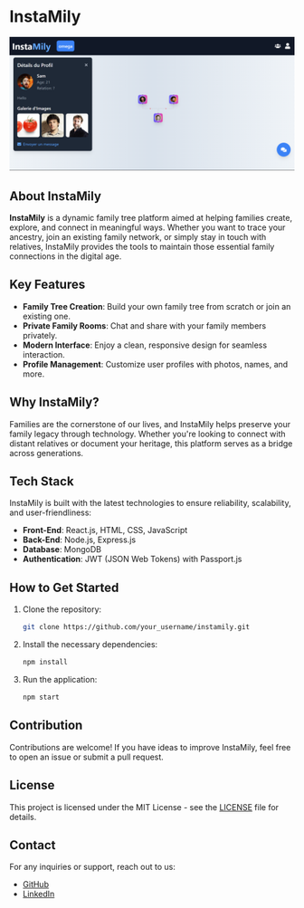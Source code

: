 # InstaMily

![Cover Image](screenshot.png) <!-- Ajoute ici le chemin vers la capture d'écran de la plateforme -->

## About InstaMily

**InstaMily** is a dynamic family tree platform aimed at helping families create, explore, and connect in meaningful ways. Whether you want to trace your ancestry, join an existing family network, or simply stay in touch with relatives, InstaMily provides the tools to maintain those essential family connections in the digital age.

## Key Features

- **Family Tree Creation**: Build your own family tree from scratch or join an existing one.
- **Private Family Rooms**: Chat and share with your family members privately.
- **Modern Interface**: Enjoy a clean, responsive design for seamless interaction.
- **Profile Management**: Customize user profiles with photos, names, and more.

## Why InstaMily?

Families are the cornerstone of our lives, and InstaMily helps preserve your family legacy through technology. Whether you're looking to connect with distant relatives or document your heritage, this platform serves as a bridge across generations.

## Tech Stack

InstaMily is built with the latest technologies to ensure reliability, scalability, and user-friendliness:

- **Front-End**: React.js, HTML, CSS, JavaScript
- **Back-End**: Node.js, Express.js
- **Database**: MongoDB
- **Authentication**: JWT (JSON Web Tokens) with Passport.js

## How to Get Started

1. Clone the repository:
   ```bash
   git clone https://github.com/your_username/instamily.git
   ```
2. Install the necessary dependencies:
   ```bash
   npm install
   ```
3. Run the application:
   ```bash
   npm start
   ```

## Contribution

Contributions are welcome! If you have ideas to improve InstaMily, feel free to open an issue or submit a pull request.

## License

This project is licensed under the MIT License - see the [LICENSE](LICENSE) file for details.

## Contact

For any inquiries or support, reach out to us:

- [GitHub](https://github.com/lepronet85)
- [LinkedIn](https://www.linkedin.com/in/abdoul-aziz-soumanou-salifou-34bb82190/)
